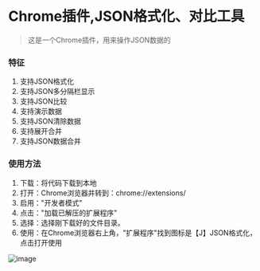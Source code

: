 # Chrome插件,JSON格式化、对比工具

> 这是一个Chrome插件，用来操作JSON数据的

### 特征
1. 支持JSON格式化
2. 支持JSON多分隔栏显示
3. 支持JSON比较
4. 支持演示数据
5. 支持JSON清除数据
6. 支持展开合并
7. 支持JSON数据合并

### 使用方法
1. 下载：将代码下载到本地
2. 打开：Chrome浏览器并转到：chrome://extensions/
3. 启用："开发者模式"
4. 点击："加载已解压的扩展程序"
5. 选择：选择刚下载好的文件目录。
6. 使用：在Chrome浏览器右上角，"扩展程序"找到图标是【J】JSON格式化，点击打开使用


![image](https://github.com/user-attachments/assets/60ca2683-a991-4c23-847f-54c38c0652ea)
